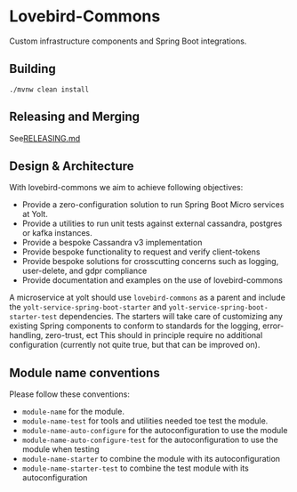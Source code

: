 Lovebird-Commons
================

Custom infrastructure components and Spring Boot integrations.

## Building

```
./mvnw clean install
```

## Releasing and Merging
 See[RELEASING.md](RELEASING.md)

## Design & Architecture

With lovebird-commons we aim to achieve following objectives:

 - Provide a zero-configuration solution to run Spring Boot Micro services at Yolt. 
 - Provide a utilities to run unit tests against external cassandra, postgres or kafka instances.
 - Provide a bespoke Cassandra v3 implementation
 - Provide bespoke functionality to request and verify client-tokens
 - Provide bespoke solutions for crosscutting concerns such as logging, user-delete, and gdpr compliance
 - Provide documentation and examples on the use of lovebird-commons

A microservice at yolt should use `lovebird-commons` as a parent and include the `yolt-service-spring-boot-starter` and
`yolt-service-spring-boot-starter-test` dependencies. The starters will take care of customizing any existing Spring
components to conform to standards for the logging, error-handling, zero-trust, ect  This should in principle require no
additional configuration (currently not quite true, but that can be improved on).

## Module name conventions

Please follow these conventions:
 
* `module-name` for the module.
* `module-name-test` for tools and utilities needed toe test the module.
* `module-name-auto-configure` for the autoconfiguration to use the module
* `module-name-auto-configure-test` for the autoconfiguration to use the module when testing
* `module-name-starter` to combine the module with its autoconfiguration
* `module-name-starter-test` to combine the test module with its autoconfiguration 
